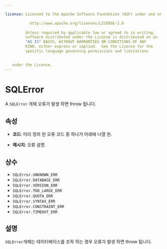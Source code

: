 ```yaml
---

license: Licensed to the Apache Software Foundation (ASF) under one or more contributor license agreements. See the NOTICE file distributed with this work for additional information regarding copyright ownership. The ASF licenses this file to you under the Apache License, Version 2.0 (the "License"); you may not use this file except in compliance with the License. You may obtain a copy of the License at

           http://www.apache.org/licenses/LICENSE-2.0
    
         Unless required by applicable law or agreed to in writing,
         software distributed under the License is distributed on an
         "AS IS" BASIS, WITHOUT WARRANTIES OR CONDITIONS OF ANY
         KIND, either express or implied.  See the License for the
         specific language governing permissions and limitations
    

   under the License.
---
```


# SQLError

A `SQLError` 개체 오류가 발생 하면 throw 됩니다.

## 속성

*   **코드**: 미리 정의 된 오류 코드 중 하나가 아래에 나열 된.

*   **메시지**: 오류 설명.

## 상수

*   `SQLError.UNKNOWN_ERR`
*   `SQLError.DATABASE_ERR`
*   `SQLError.VERSION_ERR`
*   `SQLError.TOO_LARGE_ERR`
*   `SQLError.QUOTA_ERR`
*   `SQLError.SYNTAX_ERR`
*   `SQLError.CONSTRAINT_ERR`
*   `SQLError.TIMEOUT_ERR`

## 설명

`SQLError`개체는 데이터베이스를 조작 하는 경우 오류가 발생 하면 throw 됩니다.